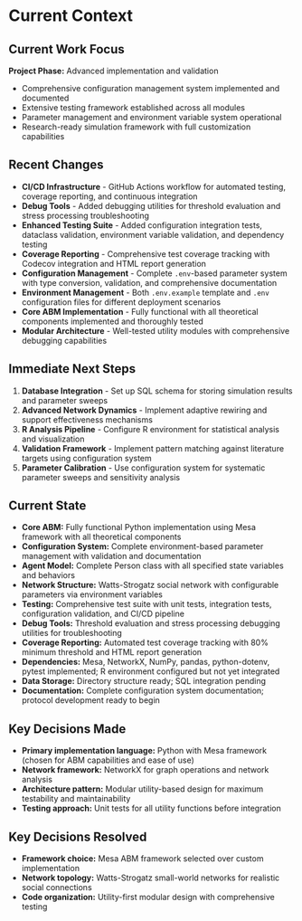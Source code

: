 # Current Context

## Current Work Focus

**Project Phase:** Advanced implementation and validation
- Comprehensive configuration management system implemented and documented
- Extensive testing framework established across all modules
- Parameter management and environment variable system operational
- Research-ready simulation framework with full customization capabilities

## Recent Changes

- **CI/CD Infrastructure** - GitHub Actions workflow for automated testing, coverage reporting, and continuous integration
- **Debug Tools** - Added debugging utilities for threshold evaluation and stress processing troubleshooting
- **Enhanced Testing Suite** - Added configuration integration tests, dataclass validation, environment variable validation, and dependency testing
- **Coverage Reporting** - Comprehensive test coverage tracking with Codecov integration and HTML report generation
- **Configuration Management** - Complete `.env`-based parameter system with type conversion, validation, and comprehensive documentation
- **Environment Management** - Both `.env.example` template and `.env` configuration files for different deployment scenarios
- **Core ABM Implementation** - Fully functional with all theoretical components implemented and thoroughly tested
- **Modular Architecture** - Well-tested utility modules with comprehensive debugging capabilities

## Immediate Next Steps

1. **Database Integration** - Set up SQL schema for storing simulation results and parameter sweeps
2. **Advanced Network Dynamics** - Implement adaptive rewiring and support effectiveness mechanisms
3. **R Analysis Pipeline** - Configure R environment for statistical analysis and visualization
4. **Validation Framework** - Implement pattern matching against literature targets using configuration system
5. **Parameter Calibration** - Use configuration system for systematic parameter sweeps and sensitivity analysis

## Current State

- **Core ABM:** Fully functional Python implementation using Mesa framework with all theoretical components
- **Configuration System:** Complete environment-based parameter management with validation and documentation
- **Agent Model:** Complete Person class with all specified state variables and behaviors
- **Network Structure:** Watts-Strogatz social network with configurable parameters via environment variables
- **Testing:** Comprehensive test suite with unit tests, integration tests, configuration validation, and CI/CD pipeline
- **Debug Tools:** Threshold evaluation and stress processing debugging utilities for troubleshooting
- **Coverage Reporting:** Automated test coverage tracking with 80% minimum threshold and HTML report generation
- **Dependencies:** Mesa, NetworkX, NumPy, pandas, python-dotenv, pytest implemented; R environment configured but not yet integrated
- **Data Storage:** Directory structure ready; SQL integration pending
- **Documentation:** Complete configuration system documentation; protocol development ready to begin

## Key Decisions Made

- **Primary implementation language:** Python with Mesa framework (chosen for ABM capabilities and ease of use)
- **Network framework:** NetworkX for graph operations and network analysis
- **Architecture pattern:** Modular utility-based design for maximum testability and maintainability
- **Testing approach:** Unit tests for all utility functions before integration

## Key Decisions Resolved

- **Framework choice:** Mesa ABM framework selected over custom implementation
- **Network topology:** Watts-Strogatz small-world networks for realistic social connections
- **Code organization:** Utility-first modular design with comprehensive testing